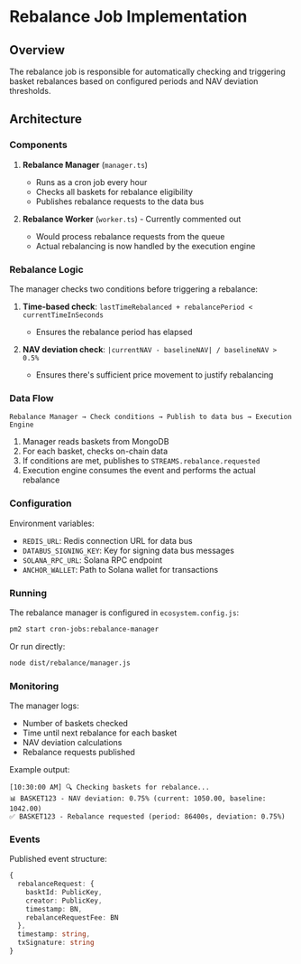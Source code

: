 # Rebalance Job Implementation

## Overview

The rebalance job is responsible for automatically checking and triggering basket rebalances based on configured periods and NAV deviation thresholds.

## Architecture

### Components

1. **Rebalance Manager** (`manager.ts`)
   - Runs as a cron job every hour
   - Checks all baskets for rebalance eligibility
   - Publishes rebalance requests to the data bus

2. **Rebalance Worker** (`worker.ts`) - Currently commented out
   - Would process rebalance requests from the queue
   - Actual rebalancing is now handled by the execution engine

### Rebalance Logic

The manager checks two conditions before triggering a rebalance:

1. **Time-based check**: `lastTimeRebalanced + rebalancePeriod < currentTimeInSeconds`
   - Ensures the rebalance period has elapsed

2. **NAV deviation check**: `|currentNAV - baselineNAV| / baselineNAV > 0.5%`
   - Ensures there's sufficient price movement to justify rebalancing

### Data Flow

```
Rebalance Manager → Check conditions → Publish to data bus → Execution Engine
```

1. Manager reads baskets from MongoDB
2. For each basket, checks on-chain data
3. If conditions are met, publishes to `STREAMS.rebalance.requested`
4. Execution engine consumes the event and performs the actual rebalance

### Configuration

Environment variables:
- `REDIS_URL`: Redis connection URL for data bus
- `DATABUS_SIGNING_KEY`: Key for signing data bus messages
- `SOLANA_RPC_URL`: Solana RPC endpoint
- `ANCHOR_WALLET`: Path to Solana wallet for transactions

### Running

The rebalance manager is configured in `ecosystem.config.js`:

```bash
pm2 start cron-jobs:rebalance-manager
```

Or run directly:

```bash
node dist/rebalance/manager.js
```

### Monitoring

The manager logs:
- Number of baskets checked
- Time until next rebalance for each basket
- NAV deviation calculations
- Rebalance requests published

Example output:
```
[10:30:00 AM] 🔍 Checking baskets for rebalance...
📊 BASKET123 - NAV deviation: 0.75% (current: 1050.00, baseline: 1042.00)
✅ BASKET123 - Rebalance requested (period: 86400s, deviation: 0.75%)
```

### Events

Published event structure:
```typescript
{
  rebalanceRequest: {
    basktId: PublicKey,
    creator: PublicKey,
    timestamp: BN,
    rebalanceRequestFee: BN
  },
  timestamp: string,
  txSignature: string
}
```
